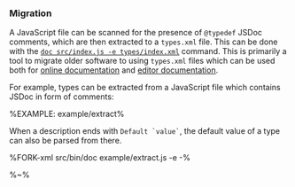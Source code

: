 ### Migration

A JavaScript file can be scanned for the presence of `@typedef` JSDoc comments, which are then extracted to a `types.xml` file. This can be done with the [`doc src/index.js -e types/index.xml`](#extract-types) command. This is primarily a tool to migrate older software to using `types.xml` files which can be used both for [online documentation](#online-documentation) and [editor documentation](#editor-documentation).

For example, types can be extracted from a JavaScript file which contains JSDoc in form of comments:

%EXAMPLE: example/extract%

When a description ends with <code>Default &#96;value&#96;</code>, the default value of a type can also be parsed from there.

%FORK-xml src/bin/doc example/extract.js -e -%

%~%